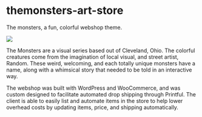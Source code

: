 # themonsters-art-store
The monsters, a fun, colorful webshop theme.

<img src="/assets/img/themonsters-preview.jpg">

The Monsters are a visual series based out of Cleveland, Ohio. The colorful creatures come from the imagination of local visual, and street artist, Random. These weird, welcoming, and each totally unique monsters have a name, along with a whimsical story that needed to be told in an interactive way.

The webshop was built with WordPress and WooCommerce, and was custom designed to facilitate automated drop shipping through Printful. The client is able to easily list and automate items in the store to help lower overhead costs by updating items, price, and shipping automatically.